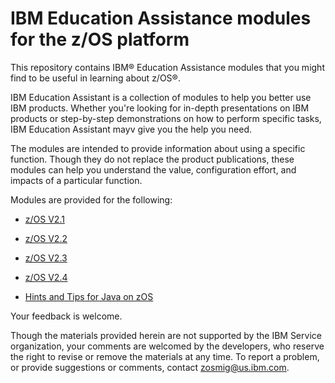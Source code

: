 IBM Education Assistance modules for the z/OS platform
======================================================

This repository contains IBM® Education Assistance modules that you might find to be useful in learning about z/OS®. 

IBM Education Assistant is a collection of modules to help you better use IBM products. Whether you're looking for in-depth presentations on IBM products or step-by-step demonstrations on how to perform specific tasks, IBM Education Assistant mayv give you the help you need.

The modules are intended to provide information about using a specific function. Though they do not replace the product publications, these modules can help you understand the value, configuration effort, and impacts of a particular function.

Modules are provided for the following:

* [z/OS V2.1](zOS-V2.1-Education)

* [z/OS V2.2](zOS-V2.2-Education)

* [z/OS V2.3](zOS-V2.3-Education)

* [z/OS V2.4](zOS-V2.4-Education)

* [Hints and Tips for Java on zOS](Hints-and-Tips-for-Java-on-zOS) 

Your feedback is welcome. 

Though the materials provided herein are not supported by the IBM Service organization, your comments are welcomed by the developers, who reserve the right to revise or remove the materials at any time. To report a problem, or provide suggestions or comments, contact zosmig@us.ibm.com.  
